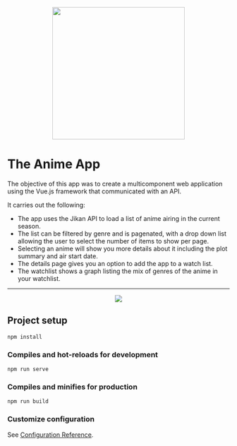 <p align="center">
<image width="300px" height="300px" src="/public/animelogo.svg">
  </p>



# The Anime App

The objective of this app was to create a multicomponent web application using the Vue.js framework that communicated with an API.

It carries out the following:

* The app uses the Jikan API to load a list of anime airing in the current season. 
* The list can be filtered by genre and is pagenated, with a drop down list allowing the user to select the number of items to show per page. 
* Selecting an anime will show you more details about it including the plot summary and air start date. 
* The details page gives you an option to add the app to a watch list. 
* The watchlist shows a graph listing the mix of genres of the anime in your watchlist.

---

<p align="center">
<image src="/screenshots/animeApp.png">
  </p>

## Project setup
```
npm install
```

### Compiles and hot-reloads for development
```
npm run serve
```

### Compiles and minifies for production
```
npm run build
```

### Customize configuration
See [Configuration Reference](https://cli.vuejs.org/config/).

